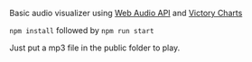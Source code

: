 Basic audio visualizer using [Web Audio API](https://developer.mozilla.org/en-US/docs/Web/API/Web_Audio_API) and [Victory Charts](https://github.com/FormidableLabs/victory)

`npm install` followed by `npm run start`

Just put a mp3 file in the public folder to play.
